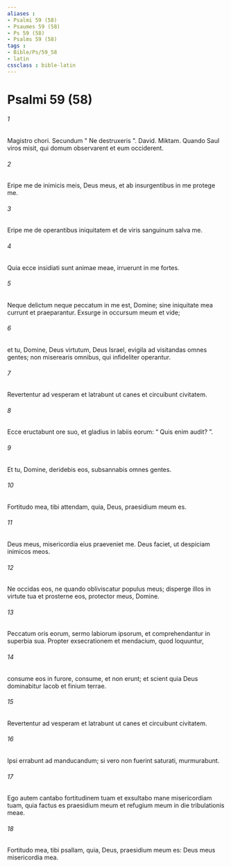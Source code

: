 ```yaml
---
aliases : 
- Psalmi 59 (58)
- Psaumes 59 (58)
- Ps 59 (58)
- Psalms 59 (58)
tags : 
- Bible/Ps/59_58
- latin
cssclass : bible-latin
---
```


# Psalmi 59 (58)

###### 1
Magistro chori. Secundum " Ne destruxeris ". David. Miktam. Quando Saul viros misit, qui domum observarent et eum occiderent.
###### 2
Eripe me de inimicis meis, Deus meus, et ab insurgentibus in me protege me.
###### 3
Eripe me de operantibus iniquitatem et de viris sanguinum salva me.
###### 4
Quia ecce insidiati sunt animae meae, irruerunt in me fortes.
###### 5
Neque delictum neque peccatum in me est, Domine; sine iniquitate mea currunt et praeparantur. Exsurge in occursum meum et vide;
###### 6
et tu, Domine, Deus virtutum, Deus Israel, evigila ad visitandas omnes gentes; non miserearis omnibus, qui infideliter operantur.
###### 7
Revertentur ad vesperam et latrabunt ut canes et circuibunt civitatem.
###### 8
Ecce eructabunt ore suo, et gladius in labiis eorum: “ Quis enim audit? ”.
###### 9
Et tu, Domine, deridebis eos, subsannabis omnes gentes.
###### 10
Fortitudo mea, tibi attendam, quia, Deus, praesidium meum es.
###### 11
Deus meus, misericordia eius praeveniet me. Deus faciet, ut despiciam inimicos meos.
###### 12
Ne occidas eos, ne quando obliviscatur populus meus; disperge illos in virtute tua et prosterne eos, protector meus, Domine.
###### 13
Peccatum oris eorum, sermo labiorum ipsorum, et comprehendantur in superbia sua. Propter exsecrationem et mendacium, quod loquuntur,
###### 14
consume eos in furore, consume, et non erunt; et scient quia Deus dominabitur Iacob et finium terrae.
###### 15
Revertentur ad vesperam et latrabunt ut canes et circuibunt civitatem.
###### 16
Ipsi errabunt ad manducandum; si vero non fuerint saturati, murmurabunt.
###### 17
Ego autem cantabo fortitudinem tuam et exsultabo mane misericordiam tuam, quia factus es praesidium meum et refugium meum in die tribulationis meae.
###### 18
Fortitudo mea, tibi psallam, quia, Deus, praesidium meum es: Deus meus misericordia mea.
